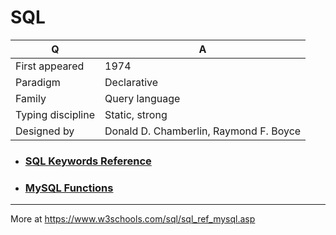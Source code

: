 
# SQL

Q | A
--- | ---
First appeared | 1974  
Paradigm | Declarative  
Family | Query language  
Typing discipline | Static, strong  
Designed by | Donald D. Chamberlin, Raymond F. Boyce 

- ### [SQL Keywords Reference](https://github.com/stepanenko/sql-info/blob/master/SQL_Keywords.md)
- ### [MySQL Functions](https://github.com/stepanenko/sql-info/blob/master/MySQL_Functions.md)

---

More at https://www.w3schools.com/sql/sql_ref_mysql.asp
